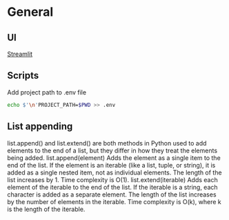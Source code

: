# General

## UI

[Streamlit](https://docs.streamlit.io/)

## Scripts

Add project path to .env file

```sh
echo $'\n'PROJECT_PATH=$PWD >> .env

```

## List appending

list.append() and list.extend() are both methods in Python used to add elements to the end of a list, but they differ in how they treat the elements being added.
list.append(element)
Adds the element as a single item to the end of the list.
If the element is an iterable (like a list, tuple, or string), it is added as a single nested item, not as individual elements.
The length of the list increases by 1.
Time complexity is O(1).
list.extend(iterable)
Adds each element of the iterable to the end of the list.
If the iterable is a string, each character is added as a separate element.
The length of the list increases by the number of elements in the iterable.
Time complexity is O(k), where k is the length of the iterable.
